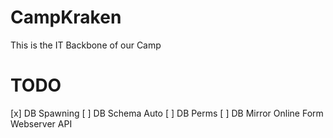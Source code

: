 # CampKraken
This is the IT Backbone of our Camp

# TODO

[x] DB Spawning
[ ] DB Schema Auto
[ ] DB Perms
[ ] DB Mirror
Online Form
Webserver
API
